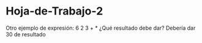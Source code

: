 # Hoja-de-Trabajo-2

Otro ejemplo de expresión:
6 2 3 + *
¿Qué resultado debe dar?
Debería dar 30 de resultado
